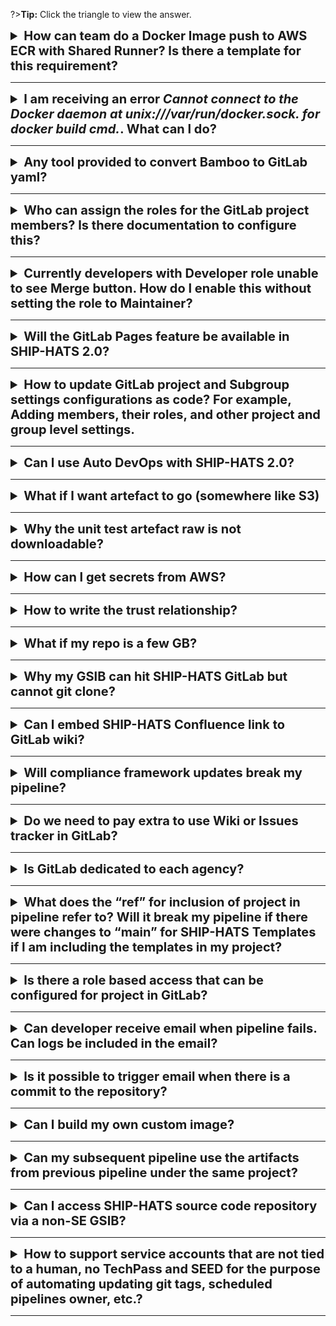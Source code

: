 ?>**Tip:** Click the triangle to view the answer.


<details>
  <summary style="font-size:20px"><b>How can team do a Docker Image push to AWS ECR with Shared Runner? Is there a template for this requirement?	</b></summary><br>

Refer to the [COE template for Awscli Docker Image](https://sgts.gitlab-dedicated.com/pipeline-coe/awscli-docker-image).

</details>

---

<details>
  <summary style="font-size:20px"><b>I am receiving an error <i>Cannot connect to the Docker daemon at unix:///var/run/docker.sock. for docker build cmd.</i>. What can I do? </b></summary><br>

Consider using [ship-hats-templates](https://sgts.gitlab-dedicated.com/wog/gvt/ship/ship-hats-templates) to overcome these errors.

Refer to [Common Functions](https://sgts.gitlab-dedicated.com/wog/gvt/ship/ship-hats-templates/-/blob/main/templates/.gitlab-ci-common.yml) in GitLab. 

</details>

---

<details>
  <summary style="font-size:20px"><b>Any tool provided to convert Bamboo to GitLab yaml? </b></summary><br>

No, we do not have any tools to convert Bamboo to GitLab yaml. The team is working on streamlining Bamboo pipelines to GitLab yaml. You can access the [E2E templates](https://sgts.gitlab-dedicated.com/wog/gvt/ship/e2e-templates) to apply.

</details>

---

<details>
  <summary style="font-size:20px"><b>Who can assign the roles for the GitLab project members? Is there documentation to configure this? </b></summary><br>

The owner (i.e. Project Admin) can configure and assign roles for their own project members. For more details, refer to [GitLab documentation](https://docs.gitlab.com/ee/user/project/members/#add-users-to-a-project).
</details>

---

<details>
  <summary style="font-size:20px"><b> Currently developers with Developer role unable to see Merge button. How do I enable this without setting the role to Maintainer?		</b></summary><br>

In GitLab, navigate to your project > **Settings**/**Repository** to make the necessary changes.

</details>

---

<details>
  <summary style="font-size:20px"><b>Will the GitLab Pages feature be available in SHIP-HATS 2.0? </b></summary><br>

Yes, GitLab Pages feature is in SHIP-HATS 2.0 roadmap. It is tentatively planned for Q1 2023. 
</details>

---

<details>
  <summary style="font-size:20px"><b>How to update GitLab project and Subgroup settings configurations as code? For example, Adding members, their roles, and other project and group level settings.	</b></summary><br>

Refer to following documentation resources:
- [https://registry.terraform.io/providers/gitlabhq/gitlab/latest/docs](https://registry.terraform.io/providers/gitlabhq/gitlab/latest/docs)
- [https://docs.gitlab.com/ee/user/project/code_owners.html](https://docs.gitlab.com/ee/user/project/code_owners.html)
</details>

---

<details>
  <summary style="font-size:20px"><b> Can I use Auto DevOps with SHIP-HATS 2.0?</b></summary><br>

Yes, Auto DevOps is available. However, we encourage you to explore our E2E templates. You can access the [E2E templates](https://sgts.gitlab-dedicated.com/wog/gvt/ship/e2e-templates).

</details>

---

<details>
  <summary style="font-size:20px"><b>What if I want artefact to go (somewhere like S3)</b></summary><br>

You can do so if the runner image has AWS CLI and your S3 bucket allows access.
</details>

---

<details>
  <summary style="font-size:20px"><b>Why the unit test artefact raw is not downloadable? </b></summary><br>

Make sure that `Need artefact:path` is defined.

</details>

---

<details>
  <summary style="font-size:20px"><b>How can I get secrets from AWS? </b></summary><br>

1. Set up IDP and define role to give access to secrets.
1. Configure trust relationship to trust your gitlab project. 
1. Refer to [GitLab documentation](https://docs.gitlab.com/ee/ci/cloud_services/aws/#configure-a-role-and-trust).

</details>

---

<details>
  <summary style="font-size:20px"><b>How to write the trust relationship? </b></summary><br>

Refer to [GitLab documentation](https://docs.gitlab.com/ee/ci/cloud_services/aws/). 

</details>

---

<details>
  <summary style="font-size:20px"><b>What if my repo is a few GB? </b></summary><br>

Baseline configuration limits each repo size to 2G. GitLab repositories are code repositories. Therefore, it is recommended that it does not store binaries like executables, pictures, or videos, etc. 

If your GitLab repo size > 2GB repo, consider reducing size. For further support, [raise a service request](https://jira.ship.gov.sg/servicedesk/customer/portal/11) with your requirement.
</details>

---

<details>
  <summary style="font-size:20px"><b>Why my GSIB can hit SHIP-HATS GitLab but cannot git clone? </b></summary><br>

GitLab dedicated works on the SIS browser but not on the CLI. It will fail because it cannot reach a DNS that can resolve the GitLab dedicated domain. You need to check with your agency IT team to see if there could be firewall blocking the CLI.
</details>

---

<details>
  <summary style="font-size:20px"><b>Can I embed SHIP-HATS Confluence link to GitLab wiki? </b></summary><br>

Yes. Viewers of the GitLab wiki page must have access to your Confluence link to route from GitLab to Confluence.
</details>

---

<details>
  <summary style="font-size:20px"><b>Will compliance framework updates break my pipeline?</b></summary><br>

We are working on compliance version release management. You will be able to upgrade at your own convenience by changing the version to reference. [Compliance Framework](https://docs.developer.tech.gov.sg/docs/ship-hats-getting-started/compliance-framework)
</details>

---

<details>
  <summary style="font-size:20px"><b>Do we need to pay extra to use Wiki or Issues tracker in GitLab? </b></summary><br>

No. 
</details>

---

<details>
  <summary style="font-size:20px"><b>Is GitLab dedicated to each agency? </b></summary><br>

No. It is a shared model where all onboarded agencies will be on the same platform.
</details>

---

<details>
  <summary style="font-size:20px"><b>What does the “ref” for inclusion of project in pipeline refer to? Will it break my pipeline if there were changes to “main” for SHIP-HATS Templates if I am including the templates in my project? </b></summary><br>

It refers to the branch of the repository that the templates were in. You may choose to reference with versioned tags instead of main branch to ensure that changes in the main branch will not affect the templates you are referencing.
</details>

---

<details>
  <summary style="font-size:20px"><b>Is there a role based access that can be configured for project in GitLab? </b></summary><br>

Refer to [GitLab roles and permissions documentation](https://docs.gitlab.com/ee/user/permissions.html). You can configure Project Settings in GitLab for additional changes such as restricting certain groups/users to merge a merge request or push commit on protected branch and merge request approval.
</details>

---

<details>
  <summary style="font-size:20px"><b>Can developer receive email when pipeline fails. Can logs be included in the email? </b></summary><br>

The failed pipeline email notification will be sent to the author of the pipeline. Refer to [GitLab documentation](https://docs.gitlab.com/ee/user/profile/notifications.html#notification-events-on-issues-merge-requests-and-epics). 

If you have access to GitLab dedicated, you will be using default Global Notification settings. You can [configure the email notification](https://docs.gitlab.com/ee/user/profile/notifications.html). It is not advisable to include logs in pipeline failure email. We recommend that you access the GitLab job to view the logs.
</details>

---

<details>
  <summary style="font-size:20px"><b>Is it possible to trigger email when there is a commit to the repository? </b></summary><br>

You can [enable emails on push](https://docs.gitlab.com/ee/user/project/integrations/emails_on_push.html) to receive email notifications for every change that is pushed to your project.

</details>

---

<details>
  <summary style="font-size:20px"><b>Can I build my own custom image? </b></summary><br>

You can build and store your custom image in your GitLab Project container registry. You can also contribute your custom image to the [Pipeline COE (innersource)](https://docs.developer.tech.gov.sg/docs/ship-hats-getting-started/pipeline-coe).

</details>

---

<details>
  <summary style="font-size:20px"><b>Can my subsequent pipeline use the artifacts from previous pipeline under the same project? </b></summary><br>

You will need to define `needs:project` in a job of your subsequent pipeline. In this case, you will need to have different branch (i.e. main branch for subsequent pipeline and branch-A for previous pipeline). Refer to [GitLab documentation](https://docs.gitlab.com/ee/ci/yaml/#needsproject).

</details>

---

<details>
  <summary style="font-size:20px"><b> Can I access SHIP-HATS source code repository via a non-SE GSIB?</b></summary><br>

You could view the source codes via a non-SE GSIB and edit files via the GitLab Web IDE using secure browsing. However, you will not be able to perform most development activities on a non-SE GSIB, such as `git push`, `git pull`, `git fetch` in SHIP-HATS.

</details>

---

<details>
  <summary style="font-size:20px"><b>How to support service accounts that are not tied to a human, no TechPass and SEED for the purpose of automating updating git tags, scheduled pipelines owner, etc.?	</b></summary><br>

We recommend that you use auto-generated CI tokens for all the tools need. This feature is available via the SHIP-HATS portal. You can [retrieve these CI tokens](https://docs.developer.tech.gov.sg/docs/ship-hats-portal/manage-tokens) and update them in your pipelines.	
</details>

---
